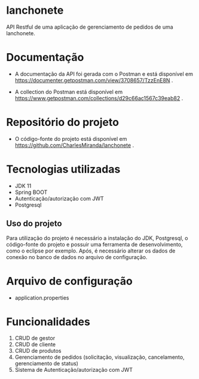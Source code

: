 # lanchonete #

API Restful de uma aplicação de gerenciamento de pedidos de uma lanchonete.

# Documentação #
- A documentação da API foi gerada com o Postman e está disponível em https://documenter.getpostman.com/view/3708657/TzzEnE8N .

- A collection do Postman está disponível em https://www.getpostman.com/collections/d29c66ac1567c39eab82 .

# Repositório do projeto # 

- O código-fonte do projeto está disponível em https://github.com/CharlesMiranda/lanchonete .

# Tecnologias utilizadas #
 - JDK 11
 - Spring BOOT
 - Autenticação/autorização com JWT
 - Postgresql

## Uso do projeto

Para utilização do projeto é necessário a instalação do JDK, Postgresql, o código-fonte do projeto e possuir uma ferramenta de desenvolvimento, como o eclipse por exemplo. Após, é necessário alterar os dados de conexão no banco de dados no arquivo de configuração.

# Arquivo de configuração # 
- application.properties


# Funcionalidades #
1. CRUD de gestor 
2. CRUD de cliente 
3. CRUD de produtos 
4. Gerenciamento de pedidos (solicitação, visualização, cancelamento, gerenciamento de status)
5. Sistema de Autenticação/autorização com JWT



